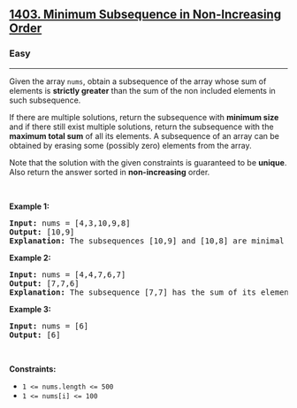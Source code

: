 <h2><a href="https://leetcode.com/problems/minimum-subsequence-in-non-increasing-order/">1403. Minimum Subsequence in Non-Increasing Order</a></h2><h3>Easy</h3><hr><div style="user-select: auto;"><p style="user-select: auto;">Given the array <code style="user-select: auto;">nums</code>, obtain a subsequence of the array whose sum of elements is <strong style="user-select: auto;">strictly greater</strong> than the sum of the non&nbsp;included elements in such subsequence.&nbsp;</p>

<p style="user-select: auto;">If there are multiple solutions, return the subsequence with <strong style="user-select: auto;">minimum size</strong> and if there still exist multiple solutions, return the subsequence with the <strong style="user-select: auto;">maximum total sum</strong> of all its elements. A subsequence of an array can be obtained by erasing some (possibly zero) elements from the array.&nbsp;</p>

<p style="user-select: auto;">Note that the solution with the given constraints is guaranteed to be&nbsp;<strong style="user-select: auto;">unique</strong>. Also return the answer sorted in <strong style="user-select: auto;">non-increasing</strong> order.</p>

<p style="user-select: auto;">&nbsp;</p>
<p style="user-select: auto;"><strong style="user-select: auto;">Example 1:</strong></p>

<pre style="user-select: auto;"><strong style="user-select: auto;">Input:</strong> nums = [4,3,10,9,8]
<strong style="user-select: auto;">Output:</strong> [10,9] 
<strong style="user-select: auto;">Explanation:</strong> The subsequences [10,9] and [10,8] are minimal such that the sum of their elements is strictly greater than the sum of elements not included, however, the subsequence [10,9] has the maximum total sum of its elements.&nbsp;
</pre>

<p style="user-select: auto;"><strong style="user-select: auto;">Example 2:</strong></p>

<pre style="user-select: auto;"><strong style="user-select: auto;">Input:</strong> nums = [4,4,7,6,7]
<strong style="user-select: auto;">Output:</strong> [7,7,6] 
<strong style="user-select: auto;">Explanation:</strong> The subsequence [7,7] has the sum of its elements equal to 14 which is not strictly greater than the sum of elements not included (14 = 4 + 4 + 6). Therefore, the subsequence [7,6,7] is the minimal satisfying the conditions. Note the subsequence has to returned in non-decreasing order.  
</pre>

<p style="user-select: auto;"><strong style="user-select: auto;">Example 3:</strong></p>

<pre style="user-select: auto;"><strong style="user-select: auto;">Input:</strong> nums = [6]
<strong style="user-select: auto;">Output:</strong> [6]
</pre>

<p style="user-select: auto;">&nbsp;</p>
<p style="user-select: auto;"><strong style="user-select: auto;">Constraints:</strong></p>

<ul style="user-select: auto;">
	<li style="user-select: auto;"><code style="user-select: auto;">1 &lt;= nums.length &lt;= 500</code></li>
	<li style="user-select: auto;"><code style="user-select: auto;">1 &lt;= nums[i] &lt;= 100</code></li>
</ul></div>